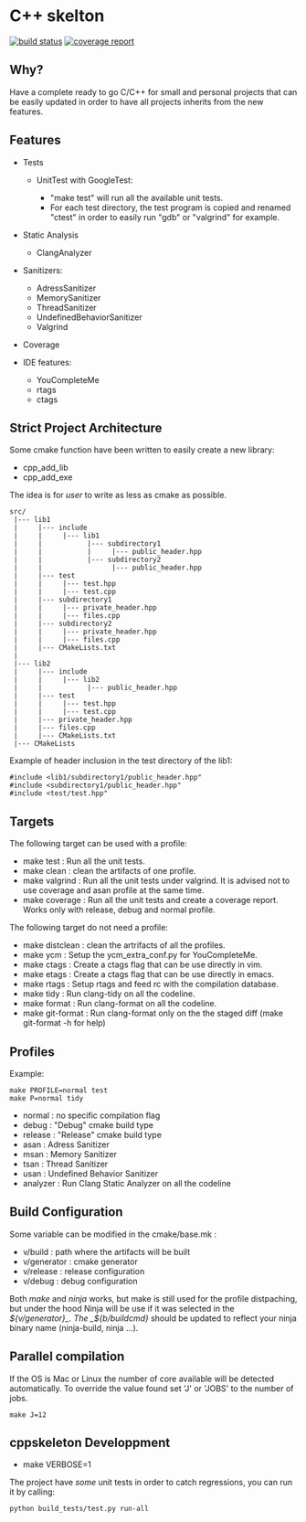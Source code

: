 # C++ skelton

[![build status](https://git.moeryn.com/Moeryn/cppskeleton/badges/master/build.svg)](https://git.moeryn.com/Moeryn/cppskeleton/commits/master)
[![coverage report](https://git.moeryn.com/Moeryn/cppskeleton/badges/master/coverage.svg)](https://git.moeryn.com/Moeryn/cppskeleton/commits/master)

## Why?

Have a complete ready to go C/C++ for small and personal projects that can be
easily updated in order to have all projects inherits from the new features.


## Features

* Tests

    - UnitTest with GoogleTest:

         + "make test" will run all the available unit tests.
         + For each test directory, the test program is copied and renamed
           "ctest" in order to easily run "gdb" or "valgrind" for example.


* Static Analysis

    - ClangAnalyzer

* Sanitizers:

    - AdressSanitizer
    - MemorySanitizer
    - ThreadSanitizer
    - UndefinedBehaviorSanitizer
    - Valgrind

* Coverage

* IDE features:

    - YouCompleteMe
    - rtags
    - ctags

## Strict Project Architecture

Some cmake function have been written to easily create a new library:

   - cpp_add_lib
   - cpp_add_exe

The idea is for *user* to write as less as cmake as possible.

    src/
     |--- lib1
     |     |--- include
     |     |     |--- lib1
     |     |           |--- subdirectory1
     |     |           |     |--- public_header.hpp
     |     |           |--- subdirectory2
     |     |                 |--- public_header.hpp
     |     |--- test
     |     |     |--- test.hpp
     |     |     |--- test.cpp
     |     |--- subdirectory1
     |     |     |--- private_header.hpp
     |     |     |--- files.cpp
     |     |--- subdirectory2
     |     |     |--- private_header.hpp
     |     |     |--- files.cpp
     |     |--- CMakeLists.txt
     |
     |--- lib2
     |     |--- include
     |     |     |--- lib2
     |     |           |--- public_header.hpp
     |     |--- test
     |     |     |--- test.hpp
     |     |     |--- test.cpp
     |     |--- private_header.hpp
     |     |--- files.cpp
     |     |--- CMakeLists.txt
     |--- CMakeLists

Example of header inclusion in the test directory of the lib1:

    #include <lib1/subdirectory1/public_header.hpp"
    #include <subdirectory1/public_header.hpp"
    #include <test/test.hpp"


## Targets

The following target can be used with a profile:

   - make test : Run all the unit tests.
   - make clean : clean the artifacts of one profile.
   - make valgrind : Run all the unit tests under valgrind.
                     It is advised not to use coverage and asan profile at
                     the same time.
   - make coverage : Run all the unit tests and create a coverage report.
                     Works only with release, debug and normal profile.

The following target do not need a profile:

   - make distclean : clean the artrifacts of all the profiles.
   - make ycm : Setup the ycm_extra_conf.py for YouCompleteMe.
   - make ctags : Create a ctags flag that can be use directly in vim.
   - make etags : Create a ctags flag that can be use directly in emacs.
   - make rtags : Setup rtags and feed rc with the compilation database.
   - make tidy : Run clang-tidy on all the codeline.
   - make format : Run clang-format on all the codeline.
   - make git-format : Run clang-format only on the the staged diff
     (make git-format -h for help)


## Profiles


Example:

    make PROFILE=normal test
    make P=normal tidy

   - normal : no specific compilation flag
   - debug : "Debug" cmake build type
   - release : "Release" cmake build type
   - asan : Adress Sanitizer
   - msan : Memory Sanitizer
   - tsan : Thread Sanitizer
   - usan : Undefined Behavior Sanitizer
   - analyzer : Run Clang Static Analyzer on all the codeline

## Build Configuration

Some variable can be modified in the cmake/base.mk :

   - v/build : path where the artifacts will be built
   - v/generator : cmake generator
   - v/release : release configuration
   - v/debug : debug configuration

Both _make_ and _ninja_ works, but make is still used for the profile distpaching,
but under the hood Ninja will be use if it was selected in the _${v/generator}_.
The _${b/buildcmd}_ should be updated to reflect your ninja binary name (ninja-build,
ninja ...).

## Parallel compilation

If the OS is Mac or Linux the number of core available will be detected
automatically.  To override the value found  set 'J' or 'JOBS' to the number of jobs.

    make J=12

## cppskeleton Developpment

- make VERBOSE=1

The project have *some* unit tests in order to catch regressions, you can run it by calling:

    python build_tests/test.py run-all


